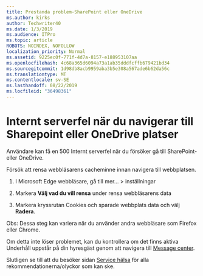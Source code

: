 ```yaml
---
title: Prestanda problem-SharePoint eller OneDrive
ms.author: kirks
author: Techwriter40
ms.date: 1/3/2019
ms.audience: ITPro
ms.topic: article
ROBOTS: NOINDEX, NOFOLLOW
localization_priority: Normal
ms.assetid: 9225ec0f-771f-4d7a-8157-e188953107aa
ms.openlocfilehash: 4c68a365d6094a73a1ab35dddfcffb679421bd34
ms.sourcegitcommit: 1d98db8acb9959aba3b5e308a567ade6b62da56c
ms.translationtype: MT
ms.contentlocale: sv-SE
ms.lasthandoff: 08/22/2019
ms.locfileid: "36498361"
---
```

# <a name="internal-server-error-when-navigating-to-sharepoint-or-onedrive-sites"></a>Internt serverfel när du navigerar till Sharepoint eller OneDrive platser

Användare kan få en 500 Internt serverfel när du försöker gå till SharePoint-eller OneDrive. 

Försök att rensa webbläsarens cacheminne innan navigera till webbplatsen.


1. I Microsoft Edge webbläsare, gå till mer... > inställningar

2. Markera **Välj vad du vill rensa** under rensa webbläsarens data

3. Markera kryssrutan Cookies och sparade webbplats data och välj **Radera**.

Obs: Dessa steg kan variera när du använder andra webbläsare som Firefox eller Chrome.

Om detta inte löser problemet, kan du kontrollera om det finns aktiva Underhåll uppstår på din hyresgäst genom att navigera till [Message center](https://portal.office.com/adminportal/home#/MessageCenter).

Slutligen se till att du besöker sidan [Service hälsa](https://portal.office.com/adminportal/home#/servicehealth) för alla rekommendationerna/olyckor som kan ske.

